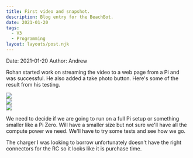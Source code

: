 ```yaml
---
title: First video and snapshot.
description: Blog entry for the BeachBot.
date: 2021-01-20
tags:
  - V3
  - Programming
layout: layouts/post.njk
---
```

Date: 2021-01-20
Author: Andrew

Rohan started work on streaming the video to a web page from a Pi and was successful. He also added a take photo button. Here's some of the result from his testing.

<img src="{{ '/img/2021-01-20_1611145811_snapshot_01.png' | url }}"/>
<BR>
<img src="{{ '/img/2021-01-20_1611145925_snapshot_02.png' | url }}"/>
<BR>
<img src="{{ '/img/2021-01-20_1611146504_snapshot_03.png' | url }}"/>

We need to decide if we are going to run on a full Pi setup or something smaller like a Pi Zero. Will have a smaller size but not sure we'll have all the compute power we need. We'll have to try some tests and see how we go.

The charger I was looking to borrow unfortunately doesn't have the right connectors for the RC so it looks like it is purchase time.